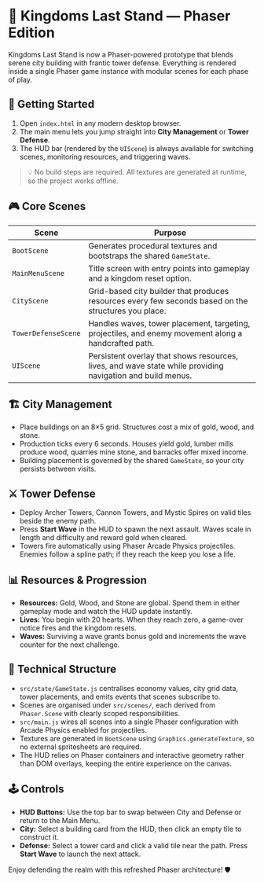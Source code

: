 # 🏰 Kingdoms Last Stand — Phaser Edition

Kingdoms Last Stand is now a Phaser-powered prototype that blends serene city building with frantic tower defense. Everything is rendered inside a single Phaser game instance with modular scenes for each phase of play.

## 🚀 Getting Started

1. Open `index.html` in any modern desktop browser.
2. The main menu lets you jump straight into **City Management** or **Tower Defense**.
3. The HUD bar (rendered by the `UIScene`) is always available for switching scenes, monitoring resources, and triggering waves.

> 💡 No build steps are required. All textures are generated at runtime, so the project works offline.

## 🎮 Core Scenes

| Scene | Purpose |
| --- | --- |
| `BootScene` | Generates procedural textures and bootstraps the shared `GameState`. |
| `MainMenuScene` | Title screen with entry points into gameplay and a kingdom reset option. |
| `CityScene` | Grid-based city builder that produces resources every few seconds based on the structures you place. |
| `TowerDefenseScene` | Handles waves, tower placement, targeting, projectiles, and enemy movement along a handcrafted path. |
| `UIScene` | Persistent overlay that shows resources, lives, and wave state while providing navigation and build menus. |

## 🏗️ City Management

- Place buildings on an 8×5 grid. Structures cost a mix of gold, wood, and stone.
- Production ticks every 6 seconds. Houses yield gold, lumber mills produce wood, quarries mine stone, and barracks offer mixed income.
- Building placement is governed by the shared `GameState`, so your city persists between visits.

## ⚔️ Tower Defense

- Deploy Archer Towers, Cannon Towers, and Mystic Spires on valid tiles beside the enemy path.
- Press **Start Wave** in the HUD to spawn the next assault. Waves scale in length and difficulty and reward gold when cleared.
- Towers fire automatically using Phaser Arcade Physics projectiles. Enemies follow a spline path; if they reach the keep you lose a life.

## 📊 Resources & Progression

- **Resources:** Gold, Wood, and Stone are global. Spend them in either gameplay mode and watch the HUD update instantly.
- **Lives:** You begin with 20 hearts. When they reach zero, a game-over notice fires and the kingdom resets.
- **Waves:** Surviving a wave grants bonus gold and increments the wave counter for the next challenge.

## 🧱 Technical Structure

- `src/state/GameState.js` centralises economy values, city grid data, tower placements, and emits events that scenes subscribe to.
- Scenes are organised under `src/scenes/`, each derived from `Phaser.Scene` with clearly scoped responsibilities.
- `src/main.js` wires all scenes into a single Phaser configuration with Arcade Physics enabled for projectiles.
- Textures are generated in `BootScene` using `Graphics.generateTexture`, so no external spritesheets are required.
- The HUD relies on Phaser containers and interactive geometry rather than DOM overlays, keeping the entire experience on the canvas.

## 🕹️ Controls

- **HUD Buttons:** Use the top bar to swap between City and Defense or return to the Main Menu.
- **City:** Select a building card from the HUD, then click an empty tile to construct it.
- **Defense:** Select a tower card and click a valid tile near the path. Press **Start Wave** to launch the next attack.

Enjoy defending the realm with this refreshed Phaser architecture! 🛡️
